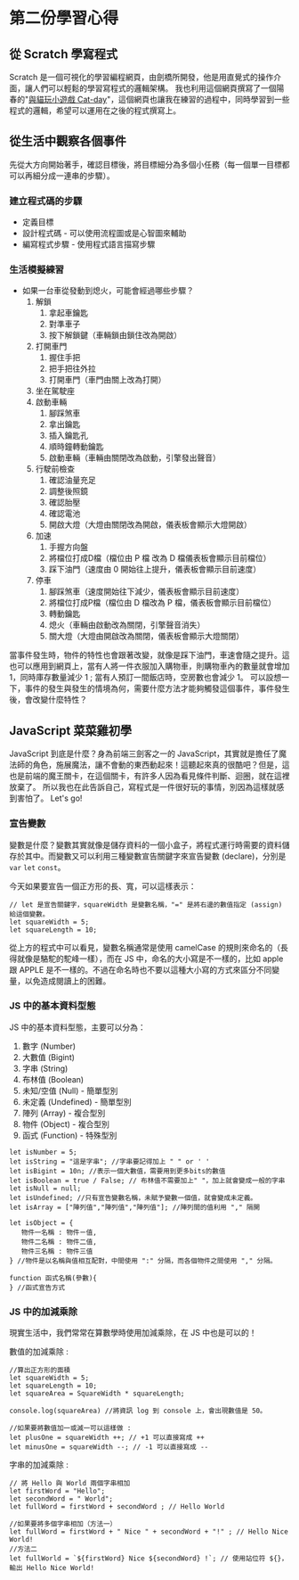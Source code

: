 # 第二份學習心得

## 從 Scratch 學寫程式

Scratch 是一個可視化的學習編程網頁，由劍橋所開發，他是用直覺式的操作介面，讓人們可以輕鬆的學習寫程式的邏輯架構。
我也利用這個網頁撰寫了一個陽春的"[與貓玩小遊戲 Cat-day](https://scratch.mit.edu/projects/677075189/)"，這個網頁也讓我在練習的過程中，同時學習到一些程式的邏輯，希望可以運用在之後的程式撰寫上。

## 從生活中觀察各個事件
    
先從大方向開始著手，確認目標後，將目標細分為多個小任務（每一個單一目標都可以再細分成一連串的步驟）。

### 建立程式碼的步驟

* 定義目標
* 設計程式碼 - 可以使用流程圖或是心智圖來輔助
* 編寫程式步驟 - 使用程式語言描寫步驟

### 生活模擬練習

* 如果一台車從發動到熄火，可能會經過哪些步驟？
   1. 解鎖
      1. 拿起車鑰匙
      2. 對準車子
      3. 按下解鎖鍵（車輛鎖由鎖住改為開啟）
   2. 打開車門
      1. 握住手把
      2. 把手把往外拉
      3. 打開車門（車門由關上改為打開）
   3. 坐在駕駛座
   4. 啟動車輛
      1. 腳踩煞車
      2. 拿出鑰匙
      3. 插入鑰匙孔
      4. 順時鐘轉動鑰匙
      5. 啟動車輛（車輛由關閉改為啟動，引擎發出聲音）
   5. 行駛前檢查
      1. 確認油量充足
      2. 調整後照鏡
      3. 確認胎壓
      4. 確認電池
      5. 開啟大燈（大燈由關閉改為開啟，儀表板會顯示大燈開啟）
   6. 加速
      1. 手握方向盤
      2. 將檔位打成D檔（檔位由 P 檔 改為 D 檔儀表板會顯示目前檔位）
      3. 踩下油門（速度由 0 開始往上提升，儀表板會顯示目前速度）
   7. 停車
      1. 腳踩煞車（速度開始往下減少，儀表板會顯示目前速度）
      2. 將檔位打成P檔（檔位由 D 檔改為 P 檔，儀表板會顯示目前檔位）
      3. 轉動鑰匙
      4. 熄火（車輛由啟動改為關閉，引擎聲音消失）
      5. 關大燈（大燈由開啟改為關閉，儀表板會顯示大燈關閉）

當事件發生時，物件的特性也會跟著改變，就像是踩下油門，車速會隨之提升。這也可以應用到網頁上，當有人將一件衣服加入購物車，則購物車內的數量就會增加 1，同時庫存數量減少 1 ; 當有人預訂一間飯店時，空房數也會減少 1。
可以設想一下，事件的發生與發生的情境為何，需要什麼方法才能夠觸發這個事件，事件發生後，會改變什麼特性？

## JavaScript 菜菜雞初學

JavaScript 到底是什麼？身為前端三劍客之一的 JavaScript，其實就是擔任了魔法師的角色，施展魔法，讓不會動的東西動起來！這聽起來真的很酷吧？但是，這也是前端的魔王關卡，在這個關卡，有許多人因為看見條件判斷、迴圈，就在這裡放棄了。
所以我也在此告訴自己，寫程式是一件很好玩的事情，別因為這樣就感到害怕了。 
Let's go!

### 宣告變數

變數是什麼？變數其實就像是儲存資料的一個小盒子，將程式運行時需要的資料儲存於其中。而變數又可以利用三種變數宣告關鍵字來宣告變數 (declare)，分別是 `var` `let` `const`。

今天如果要宣告一個正方形的長、寬，可以這樣表示：
```
// let 是宣告關鍵字，squareWidth 是變數名稱，"=" 是將右邊的數值指定 (assign) 給這個變數。 
let squareWidth = 5;
let squareLength = 10;
```
從上方的程式中可以看見，變數名稱通常是使用 camelCase 的規則來命名的（長得就像是駱駝的駝峰一樣），而在 JS 中，命名的大小寫是不一樣的，比如 apple 跟 APPLE 是不一樣的。不過在命名時也不要以這種大小寫的方式來區分不同變量，以免造成閱讀上的困難。

### JS 中的基本資料型態

JS 中的基本資料型態，主要可以分為：
  1. 數字 (Number)
  2. 大數值 (Bigint)
  3. 字串 (String)
  4. 布林值 (Boolean)
  5. 未知/空值 (Null) - 簡單型別
  6. 未定義 (Undefined) - 簡單型別
  7. 陣列 (Array) - 複合型別
  8. 物件 (Object) - 複合型別
  9. 函式 (Function) - 特殊型別
```
let isNumber = 5;
let isString = "這是字串"; //字串要記得加上 " " or ' '
let isBigint = 10n; //表示一個大數值，需要用到更多bits的數值
let isBoolean = true / False; // 布林值不需要加上" "，加上就會變成一般的字串
let isNull = null;
let isUndefined; //只有宣告變數名稱，未賦予變數一個值，就會變成未定義。
let isArray = ["陣列值","陣列值","陣列值"]; //陣列間的值利用 "," 隔開

let isObject = {
   物件一名稱 : 物件ㄧ值,
   物件二名稱 : 物件二值,
   物件三名稱 : 物件三值
} //物件是以名稱與值相互配對，中間使用 ":" 分隔，而各個物件之間使用 "," 分隔。

function 函式名稱(參數){
} //函式宣告方式
```

### JS 中的加減乘除

現實生活中，我們常常在算數學時使用加減乘除，在 JS 中也是可以的！

數值的加減乘除 :
```
//算出正方形的面積
let squareWidth = 5;
let squareLength = 10;
let squareArea = SquareWidth * squareLength;

console.log(squareArea) //將資訊 log 到 console 上，會出現數值是 50。

//如果要將數值加一或減一可以這樣做 :
let plusOne = squareWidth ++; // +1 可以直接寫成 ++
let minusOne = squareWidth --; // -1 可以直接寫成 --
```

字串的加減乘除 :
```
// 將 Hello 與 World 兩個字串相加
let firstWord = "Hello";
let secondWord = " World";
let fullWord = firstWord + secondWord ; // Hello World

//如果要將多個字串相加（方法一）
let fullWord = firstWord + " Nice " + secondWord + "!" ; // Hello Nice World!
//方法二
let fullWorld = `${firstWord} Nice ${secondWord} !`; // 使用站位符 ${}，輸出 Hello Nice World!  
```